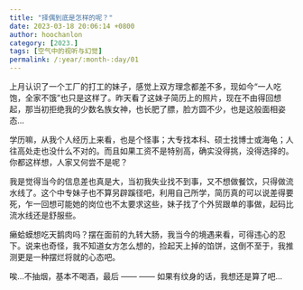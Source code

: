 ```yaml
---
title: "择偶到底是怎样的呢？"
date: 2023-03-18 20:06:14 +0800
author: hoochanlon
category: [2023.]
tags: [空气中的视听与幻觉]
permalink: /:year/:month-:day/01
---
```


上月认识了一个工厂的打工的妹子，感觉上双方理念都差不多，现如今“一人吃饱，全家不饿”也只是这样了。昨天看了这妹子简历上的照片，现在不由得回想起，那当初拒绝我的少数名族女神，也长肥了膘，脸方圆不少，也是这般面相姿态... <!-- more -->

学历嘛，从我个人经历上来看，也是个怪事；大专找本科、硕士找博士或海龟；人往高处走也没什么不对的。而且如果工资不是特别高，确实没得挑，没得选择的。你都这样想，人家又何尝不是呢？

我是觉得当今的信息差也真是大，当初我失业找不到事，又不想做餐饮，只得做流水线了。这个中专妹子也不算另辟蹊径吧，利用自己所学，简历真的可以说差得要死，乍一回想可能她的岗位也不太要求这些，妹子找了个外贸跟单的事做，起码比流水线还是舒服些。

癞蛤蟆想吃天鹅肉吗？摆在面前的九转大肠，我当今的境遇来看，可得违心的忍下。说来也奇怪，我不知道女方怎么想的，捡起天上掉的馅饼，这倒不至于，我推测更是一种摆烂将就的心态吧。

唉...不抽烟，基本不喝酒，最后 —— —— 如果有纹身的话，我想还是算了吧...